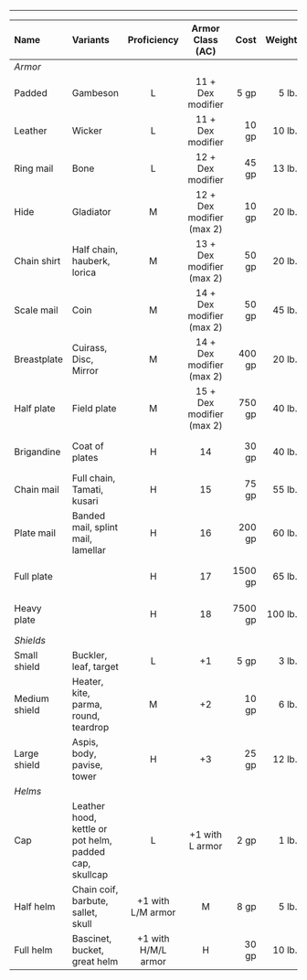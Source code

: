 ___
| Name | Variants | Proficiency | Armor Class (AC) | Cost | Weight | Properties |
|:-|:-| :-: | :-:|-:|-:|:-|
| *Armor* ||||||
| Padded | Gambeson | L | 11 + Dex modifier | 5 gp | 5 lb. | hampering |
| Leather | Wicker | L | 11 + Dex modifier |  10 gp  | 10 lb. | |
| Ring mail | Bone | L | 12 + Dex modifier | 45 gp | 13 lb. | encumbering (11) |
| Hide | Gladiator | M | 12 + Dex modifier (max 2) | 10 gp |  20 lb. | encumbering (11) |
| Chain shirt | Half chain, hauberk, lorica | M | 13 + Dex modifier (max 2) | 50 gp |  20 lb. | encumbering (11) |
| Scale mail | Coin | M | 14 + Dex modifier (max 2) | 50 gp | 45 lb. | encumbering (13), hampering |
| Breastplate | Cuirass, Disc, Mirror | M | 14 + Dex modifier (max 2) | 400 gp |  20 lb. | encumbering (11) |
| Half plate | Field plate | M | 15 + Dex modifier (max 2) | 750 gp | 40 lb. | encumbering (Str 13), hampering |
| Brigandine | Coat of plates | H | 14 | 30 gp | 40 lb. | encumbering (Str 13), hampering |
| Chain mail | Full chain, Tamati, kusari | H | 15 | 75 gp | 55 lb. | encumbering (Str 13), hampering |
| Plate mail | Banded mail, splint mail, lamellar | H | 16 | 200 gp | 60 lb. | encumbering (Str 15), hampering |
| Full plate | | H | 17 | 1500 gp | 65 lb. | encumbering (Str 15), hampering |
| Heavy plate | | H | 18 | 7500 gp | 100 lb. | encumbering (Str 17), hampering |
| *Shields* ||||||
| Small shield | Buckler, leaf, target | L | +1 | 5 gp | 3 lb. | covering |
| Medium shield | Heater, kite, parma, round, teardrop | M | +2 | 10 gp | 6 lb. | covering |
| Large shield | Aspis, body, pavise, tower | H | +3 | 25 gp | 12 lb. | covering, encumbering (Str 11), oversized |
| *Helms*||||||
| Cap | Leather hood, kettle or pot helm, padded cap, skullcap | L | +1 with L armor | 2 gp | 1 lb. | occluding (1) |
| Half helm| Chain coif, barbute, sallet, skull | +1 with L/M armor | M | 8 gp | 5 lb. | occluding (2) |
| Full helm | Bascinet, bucket, great helm | +1 with H/M/L armor | H | 30 gp | 10 lb. | occluding (3) |
